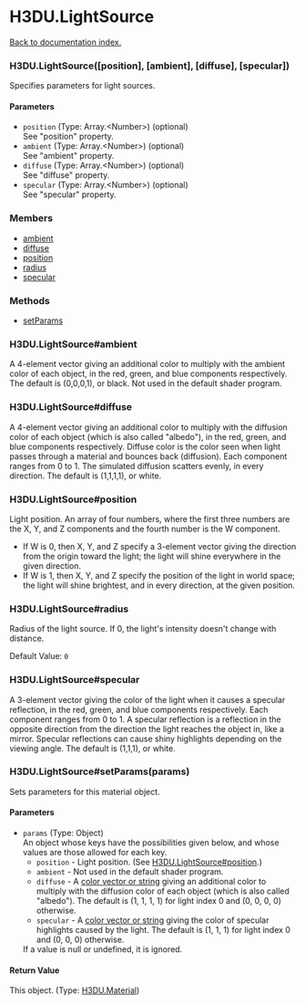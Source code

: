 # H3DU.LightSource

[Back to documentation index.](index.md)

### H3DU.LightSource([position], [ambient], [diffuse], [specular]) <a id='H3DU.LightSource'></a>

Specifies parameters for light sources.

#### Parameters

* `position` (Type: Array.&lt;Number>) (optional)<br>
    See "position" property.
* `ambient` (Type: Array.&lt;Number>) (optional)<br>
    See "ambient" property.
* `diffuse` (Type: Array.&lt;Number>) (optional)<br>
    See "diffuse" property.
* `specular` (Type: Array.&lt;Number>) (optional)<br>
    See "specular" property.

### Members

* [ambient](#H3DU.LightSource_ambient)
* [diffuse](#H3DU.LightSource_diffuse)
* [position](#H3DU.LightSource_position)
* [radius](#H3DU.LightSource_radius)
* [specular](#H3DU.LightSource_specular)

### Methods

* [setParams](#H3DU.LightSource_H3DU.LightSource_setParams)

### H3DU.LightSource#ambient <a id='H3DU.LightSource_ambient'></a>

A 4-element vector giving an additional color to multiply with the ambient
color of each object, in the red, green,
and blue components respectively.
The default is (0,0,0,1), or black. Not used in the default shader program.

### H3DU.LightSource#diffuse <a id='H3DU.LightSource_diffuse'></a>

A 4-element vector giving an additional color to multiply with the diffusion
color of each object (which is also called "albedo"), in the red, green,
and blue components respectively. Diffuse color is the color
seen when light passes through a material and bounces back (diffusion). Each component ranges from 0 to 1.
The simulated diffusion scatters evenly, in every direction.
The default is (1,1,1,1), or white.

### H3DU.LightSource#position <a id='H3DU.LightSource_position'></a>

Light position. An array of four numbers, where the first three numbers are the X, Y, and Z components and the fourth number is the W component.<ul>
<li> If W is 0, then X, Y, and Z specify a 3-element vector giving the direction from the origin toward the light; the light will shine everywhere in the given direction.
 <li> If W is 1, then X, Y, and Z specify the position of the light in world space; the light will shine brightest, and in every direction, at the given position.</ul>

### H3DU.LightSource#radius <a id='H3DU.LightSource_radius'></a>

Radius of the light source. If 0, the light's intensity doesn't change
with distance.

Default Value: `0`

### H3DU.LightSource#specular <a id='H3DU.LightSource_specular'></a>

A 3-element vector giving the color of the light when it causes a specular
reflection, in the red, green,
and blue components respectively. Each component ranges from 0 to 1.
A specular reflection is a reflection in the opposite direction from the direction
the light reaches the object in, like a mirror. Specular reflections can cause shiny
highlights depending on the viewing angle.
The default is (1,1,1), or white.

### H3DU.LightSource#setParams(params) <a id='H3DU.LightSource_H3DU.LightSource_setParams'></a>

Sets parameters for this material object.

#### Parameters

* `params` (Type: Object)<br>
    An object whose keys have the possibilities given below, and whose values are those allowed for each key.<ul> <li><code>position</code> - Light position. (See <a href="H3DU.LightSource.md#H3DU.LightSource_position">H3DU.LightSource#position</a>.) <li><code>ambient</code> - Not used in the default shader program. <li><code>diffuse</code> - A <a href="H3DU.md#H3DU.toGLColor">color vector or string</a> giving an additional color to multiply with the diffusion color of each object (which is also called "albedo"). The default is (1, 1, 1, 1) for light index 0 and (0, 0, 0, 0) otherwise. <li><code>specular</code> - A <a href="H3DU.md#H3DU.toGLColor">color vector or string</a> giving the color of specular highlights caused by the light. The default is (1, 1, 1) for light index 0 and (0, 0, 0) otherwise. </ul> If a value is null or undefined, it is ignored.

#### Return Value

This object. (Type: <a href="H3DU.Material.md">H3DU.Material</a>)
